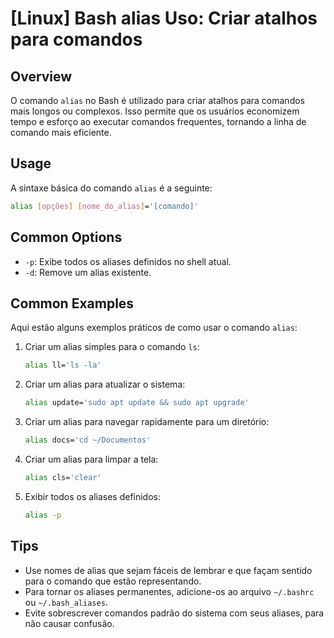 # [Linux] Bash alias Uso: Criar atalhos para comandos

## Overview
O comando `alias` no Bash é utilizado para criar atalhos para comandos mais longos ou complexos. Isso permite que os usuários economizem tempo e esforço ao executar comandos frequentes, tornando a linha de comando mais eficiente.

## Usage
A sintaxe básica do comando `alias` é a seguinte:

```bash
alias [opções] [nome_do_alias]='[comando]'
```

## Common Options
- `-p`: Exibe todos os aliases definidos no shell atual.
- `-d`: Remove um alias existente.

## Common Examples
Aqui estão alguns exemplos práticos de como usar o comando `alias`:

1. Criar um alias simples para o comando `ls`:
    ```bash
    alias ll='ls -la'
    ```

2. Criar um alias para atualizar o sistema:
    ```bash
    alias update='sudo apt update && sudo apt upgrade'
    ```

3. Criar um alias para navegar rapidamente para um diretório:
    ```bash
    alias docs='cd ~/Documentos'
    ```

4. Criar um alias para limpar a tela:
    ```bash
    alias cls='clear'
    ```

5. Exibir todos os aliases definidos:
    ```bash
    alias -p
    ```

## Tips
- Use nomes de alias que sejam fáceis de lembrar e que façam sentido para o comando que estão representando.
- Para tornar os aliases permanentes, adicione-os ao arquivo `~/.bashrc` ou `~/.bash_aliases`.
- Evite sobrescrever comandos padrão do sistema com seus aliases, para não causar confusão.